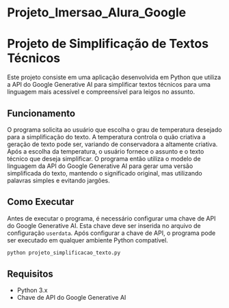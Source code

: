 # Projeto_Imersao_Alura_Google

# Projeto de Simplificação de Textos Técnicos

Este projeto consiste em uma aplicação desenvolvida em Python que utiliza a API do Google Generative AI para simplificar textos técnicos para uma linguagem mais acessível e compreensível para leigos no assunto.

## Funcionamento

O programa solicita ao usuário que escolha o grau de temperatura desejado para a simplificação do texto. A temperatura controla o quão criativa a geração de texto pode ser, variando de conservadora a altamente criativa. Após a escolha da temperatura, o usuário fornece o assunto e o texto técnico que deseja simplificar. O programa então utiliza o modelo de linguagem da API do Google Generative AI para gerar uma versão simplificada do texto, mantendo o significado original, mas utilizando palavras simples e evitando jargões.

## Como Executar

Antes de executar o programa, é necessário configurar uma chave de API do Google Generative AI. Esta chave deve ser inserida no arquivo de configuração `userdata`. Após configurar a chave de API, o programa pode ser executado em qualquer ambiente Python compatível.

```bash
python projeto_simplificacao_texto.py
```

## Requisitos

- Python 3.x
- Chave de API do Google Generative AI
